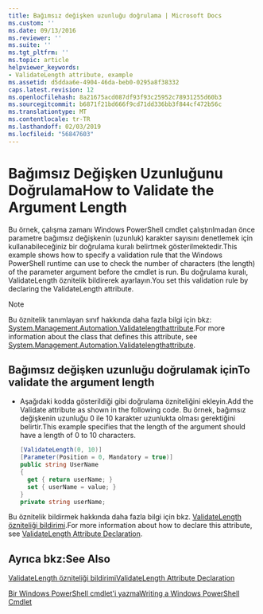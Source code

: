 ```yaml
---
title: Bağımsız değişken uzunluğu doğrulama | Microsoft Docs
ms.custom: ''
ms.date: 09/13/2016
ms.reviewer: ''
ms.suite: ''
ms.tgt_pltfrm: ''
ms.topic: article
helpviewer_keywords:
- ValidateLength attribute, example
ms.assetid: d5ddaa6e-4904-46da-beb0-0295a8f38332
caps.latest.revision: 12
ms.openlocfilehash: 8a21675acd087df93f93c25952c78931255d60b3
ms.sourcegitcommit: b6871f21bd666f9cd71dd336bb3f844cf472b56c
ms.translationtype: MT
ms.contentlocale: tr-TR
ms.lasthandoff: 02/03/2019
ms.locfileid: "56847603"
---
```

# <a name="how-to-validate-the-argument-length"></a><span data-ttu-id="a0fe8-102">Bağımsız Değişken Uzunluğunu Doğrulama</span><span class="sxs-lookup"><span data-stu-id="a0fe8-102">How to Validate the Argument Length</span></span>

<span data-ttu-id="a0fe8-103">Bu örnek, çalışma zamanı Windows PowerShell cmdlet çalıştırılmadan önce parametre bağımsız değişkenin (uzunluk) karakter sayısını denetlemek için kullanabileceğiniz bir doğrulama kuralı belirtmek gösterilmektedir.</span><span class="sxs-lookup"><span data-stu-id="a0fe8-103">This example shows how to specify a validation rule that the Windows PowerShell runtime can use to check the number of characters (the length) of the parameter argument before the cmdlet is run.</span></span> <span data-ttu-id="a0fe8-104">Bu doğrulama kuralı, ValidateLength öznitelik bildirerek ayarlayın.</span><span class="sxs-lookup"><span data-stu-id="a0fe8-104">You set this validation rule by declaring the ValidateLength attribute.</span></span>

> [!NOTE]
> <span data-ttu-id="a0fe8-105">Bu öznitelik tanımlayan sınıf hakkında daha fazla bilgi için bkz: [System.Management.Automation.Validatelengthattribute](/dotnet/api/System.Management.Automation.ValidateLengthAttribute).</span><span class="sxs-lookup"><span data-stu-id="a0fe8-105">For more information about the class that defines this attribute, see [System.Management.Automation.Validatelengthattribute](/dotnet/api/System.Management.Automation.ValidateLengthAttribute).</span></span>

## <a name="to-validate-the-argument-length"></a><span data-ttu-id="a0fe8-106">Bağımsız değişken uzunluğu doğrulamak için</span><span class="sxs-lookup"><span data-stu-id="a0fe8-106">To validate the argument length</span></span>

- <span data-ttu-id="a0fe8-107">Aşağıdaki kodda gösterildiği gibi doğrulama özniteliğini ekleyin.</span><span class="sxs-lookup"><span data-stu-id="a0fe8-107">Add the Validate attribute as shown in the following code.</span></span> <span data-ttu-id="a0fe8-108">Bu örnek, bağımsız değişkenin uzunluğu 0 ile 10 karakter uzunlukta olması gerektiğini belirtir.</span><span class="sxs-lookup"><span data-stu-id="a0fe8-108">This example specifies that the length of the argument should have a length of 0 to 10 characters.</span></span>

    ```csharp
    [ValidateLength(0, 10)]
    [Parameter(Position = 0, Mandatory = true)]
    public string UserName
    {
      get { return userName; }
      set { userName = value; }
    }
    private string userName;
    ```

<span data-ttu-id="a0fe8-109">Bu öznitelik bildirmek hakkında daha fazla bilgi için bkz. [ValidateLength özniteliği bildirimi](./validatelength-attribute-declaration.md).</span><span class="sxs-lookup"><span data-stu-id="a0fe8-109">For more information about how to declare this attribute, see [ValidateLength Attribute Declaration](./validatelength-attribute-declaration.md).</span></span>

## <a name="see-also"></a><span data-ttu-id="a0fe8-110">Ayrıca bkz:</span><span class="sxs-lookup"><span data-stu-id="a0fe8-110">See Also</span></span>

[<span data-ttu-id="a0fe8-111">ValidateLength özniteliği bildirimi</span><span class="sxs-lookup"><span data-stu-id="a0fe8-111">ValidateLength Attribute Declaration</span></span>](./validatelength-attribute-declaration.md)

[<span data-ttu-id="a0fe8-112">Bir Windows PowerShell cmdlet'i yazma</span><span class="sxs-lookup"><span data-stu-id="a0fe8-112">Writing a Windows PowerShell Cmdlet</span></span>](./writing-a-windows-powershell-cmdlet.md)
